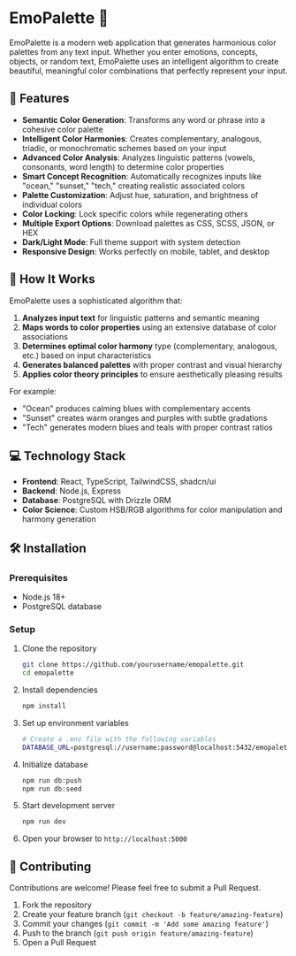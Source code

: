 # EmoPalette 🎨

EmoPalette is a modern web application that generates harmonious color palettes from any text input. Whether you enter emotions, concepts, objects, or random text, EmoPalette uses an intelligent algorithm to create beautiful, meaningful color combinations that perfectly represent your input.

## 🌈 Features

- **Semantic Color Generation**: Transforms any word or phrase into a cohesive color palette
- **Intelligent Color Harmonies**: Creates complementary, analogous, triadic, or monochromatic schemes based on your input
- **Advanced Color Analysis**: Analyzes linguistic patterns (vowels, consonants, word length) to determine color properties
- **Smart Concept Recognition**: Automatically recognizes inputs like "ocean," "sunset," "tech," creating realistic associated colors
- **Palette Customization**: Adjust hue, saturation, and brightness of individual colors
- **Color Locking**: Lock specific colors while regenerating others
- **Multiple Export Options**: Download palettes as CSS, SCSS, JSON, or HEX
- **Dark/Light Mode**: Full theme support with system detection
- **Responsive Design**: Works perfectly on mobile, tablet, and desktop

## 🧠 How It Works

EmoPalette uses a sophisticated algorithm that:

1. **Analyzes input text** for linguistic patterns and semantic meaning
2. **Maps words to color properties** using an extensive database of color associations
3. **Determines optimal color harmony** type (complementary, analogous, etc.) based on input characteristics
4. **Generates balanced palettes** with proper contrast and visual hierarchy
5. **Applies color theory principles** to ensure aesthetically pleasing results

For example:
- "Ocean" produces calming blues with complementary accents
- "Sunset" creates warm oranges and purples with subtle gradations
- "Tech" generates modern blues and teals with proper contrast ratios

## 💻 Technology Stack

- **Frontend**: React, TypeScript, TailwindCSS, shadcn/ui
- **Backend**: Node.js, Express
- **Database**: PostgreSQL with Drizzle ORM
- **Color Science**: Custom HSB/RGB algorithms for color manipulation and harmony generation

## 🛠️ Installation

### Prerequisites
- Node.js 18+
- PostgreSQL database

### Setup
1. Clone the repository
   ```bash
   git clone https://github.com/yourusername/emopalette.git
   cd emopalette
   ```

2. Install dependencies
   ```bash
   npm install
   ```

3. Set up environment variables
   ```bash
   # Create a .env file with the following variables
   DATABASE_URL=postgresql://username:password@localhost:5432/emopalette
   ```

4. Initialize database
   ```bash
   npm run db:push
   npm run db:seed
   ```

5. Start development server
   ```bash
   npm run dev
   ```

6. Open your browser to `http://localhost:5000`

## 🤝 Contributing

Contributions are welcome! Please feel free to submit a Pull Request.

1. Fork the repository
2. Create your feature branch (`git checkout -b feature/amazing-feature`)
3. Commit your changes (`git commit -m 'Add some amazing feature'`)
4. Push to the branch (`git push origin feature/amazing-feature`)
5. Open a Pull Request
